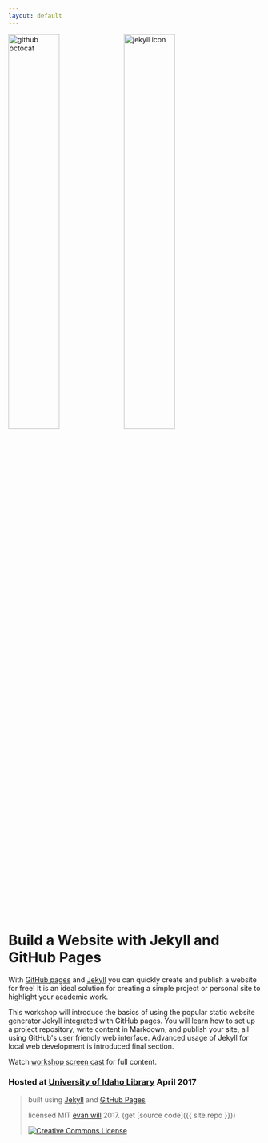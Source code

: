 ```yaml
---
layout: default
---
```


<div> 
    <img src="{{ site.url }}/images/octocat.jpg" alt="github octocat" style="width:45%;" >
    <img src="{{ site.url }}/images/jekyll.png" alt="jekyll icon" style="width:45%;" >
</div>

# Build a Website with Jekyll and GitHub Pages

With [GitHub pages](https://pages.github.com/) and [Jekyll](https://jekyllrb.com/) you can quickly create and publish a website for free!
It is an ideal solution for creating a simple project or personal site to highlight your academic work.

This workshop will introduce the basics of using the popular static website generator Jekyll integrated with GitHub pages.
You will learn how to set up a project repository, write content in Markdown, and publish your site, all using GitHub's user friendly web interface.
Advanced usage of Jekyll for local web development is introduced final section.

Watch [workshop screen cast](https://youtu.be/SWVjQsvQocA) for full content.

### Hosted at [University of Idaho Library](http://www.lib.uidaho.edu/) April 2017

> built using [Jekyll](https://jekyllrb.com/) and [GitHub Pages](https://pages.github.com/)
>
> licensed MIT <a href="https://github.com/harps116">evan will</a> 2017. (get [source code]({{ site.repo }}))
>
> <a href="http://creativecommons.org/licenses/by-sa/4.0/" rel="license"><img style="border-width: 0;" src="https://i.creativecommons.org/l/by-sa/4.0/88x31.png" alt="Creative Commons License" /></a>
